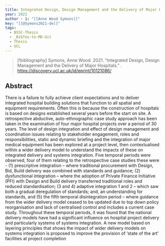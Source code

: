 ```yaml
---
title: Integrated Design, Design Management and the Delivery of Major Hospitals
year: 2021
author - 1: "[[Anne Wood Symons]]"
key: "[[@Symons2021-de]]"
tags:
  - BSSC-Thesis
  - _BibTex-to-MD-Git
  - Thesis
  - UCL
---
```


> [!bibliography]
> Symons, Anne Wood. 2021. “Integrated Design, Design Management and the Delivery of Major Hospitals.” . https://discovery.ucl.ac.uk/id/eprint/10121086/

## Abstract
There is a failure to fully achieve client expectations and to deliver integrated hospital building solutions that function to all spatial and equipment requirements. Often this is because the construction of hospitals is based on designs established several years before the start on site. A retrospective abductive, auto-ethnographic case study approach has been taken in the examination of four major hospital projects over a period of 30 years. The level of design integration and effect of design management and coordination issues relating to stakeholder engagement, roles and responsibilities, static and dynamic briefing and the integration of major medical equipment has been explored at a project level, then contextualised within a wider delivery model to understand the impacts of these on integrated delivery and systems integration. Five temporal periods were observed, four of them relating to the retrospective case studies these were -  (1) prescriptive integration – where traditional procurement with Design, Bid, Build delivery was combined with standards and guidance; (2) dysfunctional integration – where the adoption of Private Finance Initiative (PFI) with Design and Build delivery transferred traditional roles and reduced standardisation; (3 and 4) adaptive integration 1 and 2 – which saw both a gradual deregulation of standards; and, an understanding for standards, and (5) the fifth temporal disintegration period – where guidance from the wider delivery model ceased to be updated due to top down policy reorganisation and lack of centralised control and includes a current case study. Throughout these temporal periods, it was found that the national delivery models have had a significant influence on hospital project delivery and particularly systems of systems integration. A new model based on layering principles that shows the impact of wider delivery models on systems integration is proposed to improve the provision of ‘state of the art’ facilities at project completion